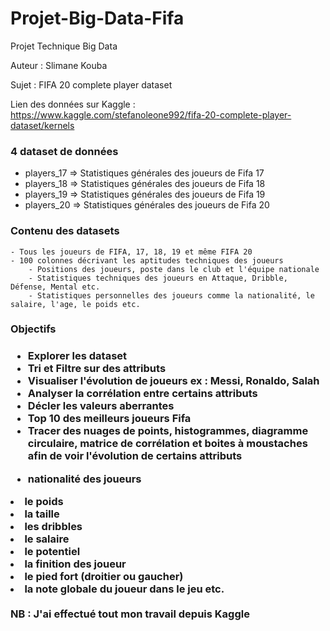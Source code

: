# Projet-Big-Data-Fifa

Projet Technique Big Data

Auteur : Slimane Kouba

Sujet : FIFA 20 complete player dataset

Lien des données sur Kaggle : https://www.kaggle.com/stefanoleone992/fifa-20-complete-player-dataset/kernels

<h3> 4 dataset de données </h3>
	<ul>
		<li> players_17 => Statistiques générales des joueurs de Fifa 17</li>
		<li> players_18 => Statistiques générales des joueurs de Fifa 18</li> 
		<li> players_19 => Statistiques générales des joueurs de Fifa 19</li>
		<li> players_20 => Statistiques générales des joueurs de Fifa 20</li>
	</ul>
	
<h3> Contenu des datasets </h3>

    - Tous les joueurs de FIFA, 17, 18, 19 et même FIFA 20
    - 100 colonnes décrivant les aptitudes techniques des joueurs
    	- Positions des joueurs, poste dans le club et l'équipe nationale
    	- Statistiques techniques des joueurs en Attaque, Dribble, Défense, Mental etc.
    	- Statistiques personnelles des joueurs comme la nationalité, le salaire, l'age, le poids etc.

<h3> Objectifs <h3>
	<ul>
			      <li>  Explorer les dataset </li>
			      <li>  Tri et Filtre sur des attributs </li>
			      <li>  Visualiser l'évolution de joueurs ex : Messi, Ronaldo, Salah</li>
			      <li>  Analyser la corrélation entre certains attributs</li>
			      <li>  Décler les valeurs aberrantes</li>
			      <li>  Top 10 des meilleurs joueurs Fifa</li>
			      <li>  Tracer des nuages de points, histogrammes, diagramme circulaire, matrice de corrélation et  boites à moustaches afin de voir l'évolution de certains attributs </li>
	</ul>
	<ul>
		<li> nationalité des joueurs </ul>
		<li> le poids</li>
		<li> la taille</li>
		<li> les dribbles</li>
		<li> le salaire</li>
		<li> le potentiel</li>
		<li> la finition des joueur</li>
		<li> le pied fort (droitier ou gaucher)</li>
		<li> la note globale du joueur dans le jeu etc.</li>
	</ul>	
		
<br>
NB : J'ai effectué tout mon travail depuis Kaggle 
